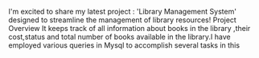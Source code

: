 I'm excited to share my latest project : 'Library Management System' designed to streamline the management of library resources! Project Overview It keeps track of all information about books in the library ,their cost,status and total number of books available in the library.I have employed various queries in Mysql to accomplish several tasks in this
